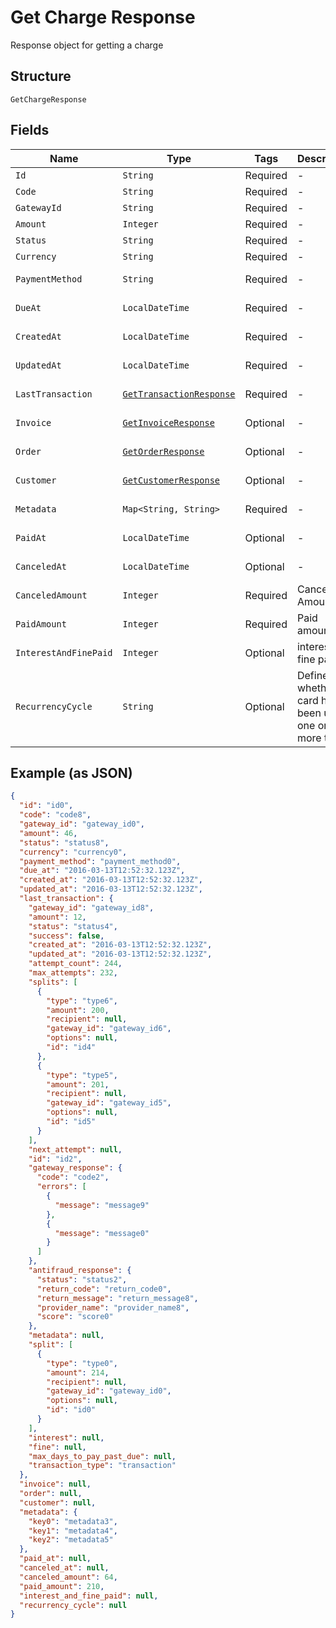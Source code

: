 
# Get Charge Response

Response object for getting a charge

## Structure

`GetChargeResponse`

## Fields

| Name | Type | Tags | Description | Getter | Setter |
|  --- | --- | --- | --- | --- | --- |
| `Id` | `String` | Required | - | String getId() | setId(String id) |
| `Code` | `String` | Required | - | String getCode() | setCode(String code) |
| `GatewayId` | `String` | Required | - | String getGatewayId() | setGatewayId(String gatewayId) |
| `Amount` | `Integer` | Required | - | Integer getAmount() | setAmount(Integer amount) |
| `Status` | `String` | Required | - | String getStatus() | setStatus(String status) |
| `Currency` | `String` | Required | - | String getCurrency() | setCurrency(String currency) |
| `PaymentMethod` | `String` | Required | - | String getPaymentMethod() | setPaymentMethod(String paymentMethod) |
| `DueAt` | `LocalDateTime` | Required | - | LocalDateTime getDueAt() | setDueAt(LocalDateTime dueAt) |
| `CreatedAt` | `LocalDateTime` | Required | - | LocalDateTime getCreatedAt() | setCreatedAt(LocalDateTime createdAt) |
| `UpdatedAt` | `LocalDateTime` | Required | - | LocalDateTime getUpdatedAt() | setUpdatedAt(LocalDateTime updatedAt) |
| `LastTransaction` | [`GetTransactionResponse`](../../doc/models/get-transaction-response.md) | Required | - | GetTransactionResponse getLastTransaction() | setLastTransaction(GetTransactionResponse lastTransaction) |
| `Invoice` | [`GetInvoiceResponse`](../../doc/models/get-invoice-response.md) | Optional | - | GetInvoiceResponse getInvoice() | setInvoice(GetInvoiceResponse invoice) |
| `Order` | [`GetOrderResponse`](../../doc/models/get-order-response.md) | Optional | - | GetOrderResponse getOrder() | setOrder(GetOrderResponse order) |
| `Customer` | [`GetCustomerResponse`](../../doc/models/get-customer-response.md) | Optional | - | GetCustomerResponse getCustomer() | setCustomer(GetCustomerResponse customer) |
| `Metadata` | `Map<String, String>` | Required | - | Map<String, String> getMetadata() | setMetadata(Map<String, String> metadata) |
| `PaidAt` | `LocalDateTime` | Optional | - | LocalDateTime getPaidAt() | setPaidAt(LocalDateTime paidAt) |
| `CanceledAt` | `LocalDateTime` | Optional | - | LocalDateTime getCanceledAt() | setCanceledAt(LocalDateTime canceledAt) |
| `CanceledAmount` | `Integer` | Required | Canceled Amount | Integer getCanceledAmount() | setCanceledAmount(Integer canceledAmount) |
| `PaidAmount` | `Integer` | Required | Paid amount | Integer getPaidAmount() | setPaidAmount(Integer paidAmount) |
| `InterestAndFinePaid` | `Integer` | Optional | interest and fine paid | Integer getInterestAndFinePaid() | setInterestAndFinePaid(Integer interestAndFinePaid) |
| `RecurrencyCycle` | `String` | Optional | Defines whether the card has been used one or more times. | String getRecurrencyCycle() | setRecurrencyCycle(String recurrencyCycle) |

## Example (as JSON)

```json
{
  "id": "id0",
  "code": "code8",
  "gateway_id": "gateway_id0",
  "amount": 46,
  "status": "status8",
  "currency": "currency0",
  "payment_method": "payment_method0",
  "due_at": "2016-03-13T12:52:32.123Z",
  "created_at": "2016-03-13T12:52:32.123Z",
  "updated_at": "2016-03-13T12:52:32.123Z",
  "last_transaction": {
    "gateway_id": "gateway_id8",
    "amount": 12,
    "status": "status4",
    "success": false,
    "created_at": "2016-03-13T12:52:32.123Z",
    "updated_at": "2016-03-13T12:52:32.123Z",
    "attempt_count": 244,
    "max_attempts": 232,
    "splits": [
      {
        "type": "type6",
        "amount": 200,
        "recipient": null,
        "gateway_id": "gateway_id6",
        "options": null,
        "id": "id4"
      },
      {
        "type": "type5",
        "amount": 201,
        "recipient": null,
        "gateway_id": "gateway_id5",
        "options": null,
        "id": "id5"
      }
    ],
    "next_attempt": null,
    "id": "id2",
    "gateway_response": {
      "code": "code2",
      "errors": [
        {
          "message": "message9"
        },
        {
          "message": "message0"
        }
      ]
    },
    "antifraud_response": {
      "status": "status2",
      "return_code": "return_code0",
      "return_message": "return_message8",
      "provider_name": "provider_name8",
      "score": "score0"
    },
    "metadata": null,
    "split": [
      {
        "type": "type0",
        "amount": 214,
        "recipient": null,
        "gateway_id": "gateway_id0",
        "options": null,
        "id": "id0"
      }
    ],
    "interest": null,
    "fine": null,
    "max_days_to_pay_past_due": null,
    "transaction_type": "transaction"
  },
  "invoice": null,
  "order": null,
  "customer": null,
  "metadata": {
    "key0": "metadata3",
    "key1": "metadata4",
    "key2": "metadata5"
  },
  "paid_at": null,
  "canceled_at": null,
  "canceled_amount": 64,
  "paid_amount": 210,
  "interest_and_fine_paid": null,
  "recurrency_cycle": null
}
```

